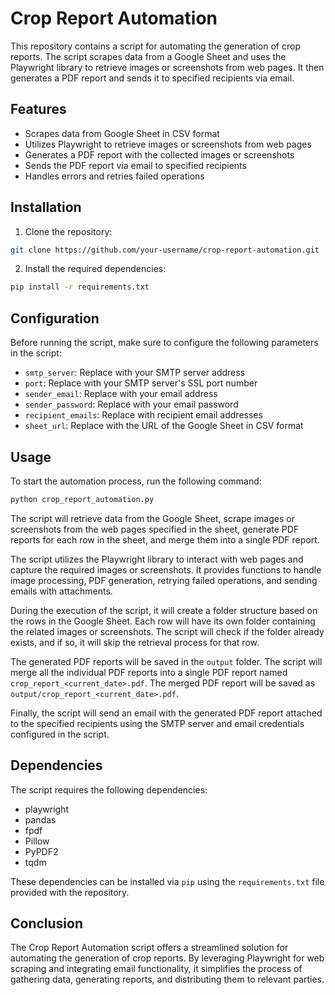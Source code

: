 # Crop Report Automation

This repository contains a script for automating the generation of crop reports. The script scrapes data from a Google Sheet and uses the Playwright library to retrieve images or screenshots from web pages. It then generates a PDF report and sends it to specified recipients via email.

## Features

- Scrapes data from Google Sheet in CSV format
- Utilizes Playwright to retrieve images or screenshots from web pages
- Generates a PDF report with the collected images or screenshots
- Sends the PDF report via email to specified recipients
- Handles errors and retries failed operations

## Installation

1. Clone the repository:
```bash
git clone https://github.com/your-username/crop-report-automation.git
```

2. Install the required dependencies:
```bash
pip install -r requirements.txt
```

## Configuration

Before running the script, make sure to configure the following parameters in the script:

- `smtp_server`: Replace with your SMTP server address
- `port`: Replace with your SMTP server's SSL port number
- `sender_email`: Replace with your email address
- `sender_password`: Replace with your email password
- `recipient_emails`: Replace with recipient email addresses
- `sheet_url`: Replace with the URL of the Google Sheet in CSV format

## Usage

To start the automation process, run the following command:
```bash
python crop_report_automation.py
```

The script will retrieve data from the Google Sheet, scrape images or screenshots from the web pages specified in the sheet, generate PDF reports for each row in the sheet, and merge them into a single PDF report.

The script utilizes the Playwright library to interact with web pages and capture the required images or screenshots. It provides functions to handle image processing, PDF generation, retrying failed operations, and sending emails with attachments.

During the execution of the script, it will create a folder structure based on the rows in the Google Sheet. Each row will have its own folder containing the related images or screenshots. The script will check if the folder already exists, and if so, it will skip the retrieval process for that row.

The generated PDF reports will be saved in the `output` folder. The script will merge all the individual PDF reports into a single PDF report named `crop_report_<current_date>.pdf`. The merged PDF report will be saved as `output/crop_report_<current_date>.pdf`.

Finally, the script will send an email with the generated PDF report attached to the specified recipients using the SMTP server and email credentials configured in the script.

## Dependencies

The script requires the following dependencies:

- playwright
- pandas
- fpdf
- Pillow
- PyPDF2
- tqdm

These dependencies can be installed via `pip` using the `requirements.txt` file provided with the repository.

## Conclusion

The Crop Report Automation script offers a streamlined solution for automating the generation of crop reports. By leveraging Playwright for web scraping and integrating email functionality, it simplifies the process of gathering data, generating reports, and distributing them to relevant parties.